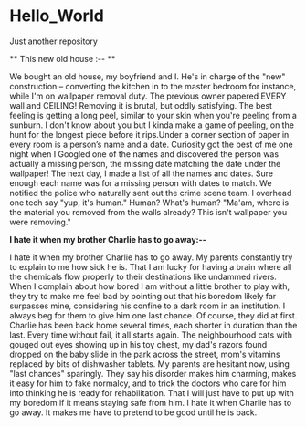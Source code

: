 # Hello_World
Just another repository

** This new old house :-- **

We bought an old house, my boyfriend and I. He's in charge of the "new" construction – converting the kitchen in to the master bedroom for instance, while I'm on wallpaper removal duty. The previous owner papered EVERY wall and CEILING! Removing it is brutal, but oddly satisfying. The best feeling is getting a long peel, similar to your skin when you're peeling from a sunburn. I don't know about you but I kinda make a game of peeling, on the hunt for the longest piece before it rips.Under a corner section of paper in every room is a person’s name and a date. Curiosity got the best of me one night when I Googled one of the names and discovered the person was actually a missing person, the missing date matching the date under the wallpaper! The next day, I made a list of all the names and dates. Sure enough each name was for a missing person with dates to match. We notified the police who naturally sent out the crime scene team. I overhead one tech say "yup, it's human." Human? What's human? "Ma'am, where is the material you removed from the walls already? This isn't wallpaper you were removing."

**I hate it when my brother Charlie has to go away:--**

I hate it when my brother Charlie has to go away. My parents constantly try to explain to me how sick he is. That I am lucky for having a brain where all the chemicals flow properly to their destinations like undammed rivers. When I complain about how bored I am without a little brother to play with, they try to make me feel bad by pointing out that his boredom likely far surpasses mine, considering his confine to a dark room in an institution. I always beg for them to give him one last chance. Of course, they did at first. Charlie has been back home several times, each shorter in duration than the last. Every time without fail, it all starts again. The neighbourhood cats with gouged out eyes showing up in his toy chest, my dad's razors found dropped on the baby slide in the park across the street, mom's vitamins replaced by bits of dishwasher tablets. My parents are hesitant now, using "last chances" sparingly. They say his disorder makes him charming, makes it easy for him to fake normalcy, and to trick the doctors who care for him into thinking he is ready for rehabilitation. That I will just have to put up with my boredom if it means staying safe from him. I hate it when Charlie has to go away. It makes me have to pretend to be good until he is back.

